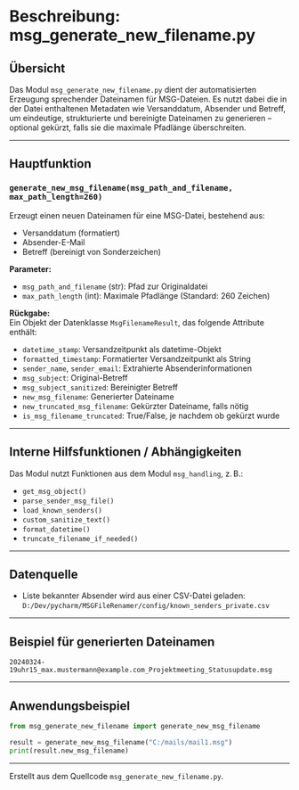 # Beschreibung: msg_generate_new_filename.py

## Übersicht

Das Modul `msg_generate_new_filename.py` dient der automatisierten Erzeugung sprechender Dateinamen für MSG-Dateien. Es nutzt dabei die in der Datei enthaltenen Metadaten wie Versanddatum, Absender und Betreff, um eindeutige, strukturierte und bereinigte Dateinamen zu generieren – optional gekürzt, falls sie die maximale Pfadlänge überschreiten.

---

## Hauptfunktion

### `generate_new_msg_filename(msg_path_and_filename, max_path_length=260)`

Erzeugt einen neuen Dateinamen für eine MSG-Datei, bestehend aus:
- Versanddatum (formatiert)
- Absender-E-Mail
- Betreff (bereinigt von Sonderzeichen)

**Parameter:**
- `msg_path_and_filename` (str): Pfad zur Originaldatei
- `max_path_length` (int): Maximale Pfadlänge (Standard: 260 Zeichen)

**Rückgabe:**  
Ein Objekt der Datenklasse `MsgFilenameResult`, das folgende Attribute enthält:
- `datetime_stamp`: Versandzeitpunkt als datetime-Objekt
- `formatted_timestamp`: Formatierter Versandzeitpunkt als String
- `sender_name`, `sender_email`: Extrahierte Absenderinformationen
- `msg_subject`: Original-Betreff
- `msg_subject_sanitized`: Bereinigter Betreff
- `new_msg_filename`: Generierter Dateiname
- `new_truncated_msg_filename`: Gekürzter Dateiname, falls nötig
- `is_msg_filename_truncated`: True/False, je nachdem ob gekürzt wurde

---

## Interne Hilfsfunktionen / Abhängigkeiten

Das Modul nutzt Funktionen aus dem Modul `msg_handling`, z. B.:
- `get_msg_object()`
- `parse_sender_msg_file()`
- `load_known_senders()`
- `custom_sanitize_text()`
- `format_datetime()`
- `truncate_filename_if_needed()`

---

## Datenquelle

- Liste bekannter Absender wird aus einer CSV-Datei geladen:  
  `D:/Dev/pycharm/MSGFileRenamer/config/known_senders_private.csv`

---

## Beispiel für generierten Dateinamen

```
20240324-19uhr15_max.mustermann@example.com_Projektmeeting_Statusupdate.msg
```

---

## Anwendungsbeispiel

```python
from msg_generate_new_filename import generate_new_msg_filename

result = generate_new_msg_filename("C:/mails/mail1.msg")
print(result.new_msg_filename)
```

---

Erstellt aus dem Quellcode `msg_generate_new_filename.py`.
